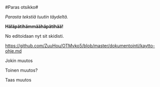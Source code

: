 #Paras otsikko#

*Parasta tekstiä tuutin täydeltä.*

**Häläpätihämmäähäpätihää!**

No editoidaan nyt sit skidisti.

https://github.com/ZuuHou/OTMvko5/blob/master/dokumentointi/kaytto-ohje.md

Jokin muutos

Toinen muutos?

Taas muutos
